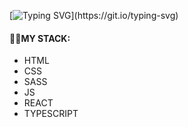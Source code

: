[![Typing SVG](https://readme-typing-svg.demolab.com?font=Fira+Code&pause=1000&color=FFF634&multiline=true&height=40&lines=Hello%2C+welcome+to+my+profile!!!)](https://git.io/typing-svg)

#### 👨‍💻MY STACK:
- HTML
- CSS
- SASS
- JS
- REACT
- TYPESCRIPT

